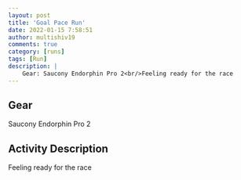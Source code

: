 ```yaml
---
layout: post
title: 'Goal Pace Run'
date: 2022-01-15 7:58:51
author: multishiv19
comments: true
category: [runs]
tags: [Run]
description: |
    Gear: Saucony Endorphin Pro 2<br/>Feeling ready for the race
---
```


## Gear
Saucony Endorphin Pro 2

## Activity Description
Feeling ready for the race


<div width='100%' class='strava-embed-placeholder' data-embed-type='activity' data-embed-id='6529143017'></div>
<script src='https://strava-embeds.com/embed.js'></script>
